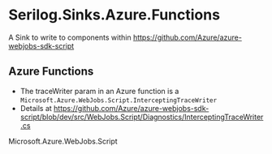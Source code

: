 # Serilog.Sinks.Azure.Functions

A Sink to write to components within https://github.com/Azure/azure-webjobs-sdk-script

## Azure Functions

* The traceWriter param in an Azure function is a `Microsoft.Azure.WebJobs.Script.InterceptingTraceWriter`
* Details at https://github.com/Azure/azure-webjobs-sdk-script/blob/dev/src/WebJobs.Script/Diagnostics/InterceptingTraceWriter.cs


Microsoft.Azure.WebJobs.Script